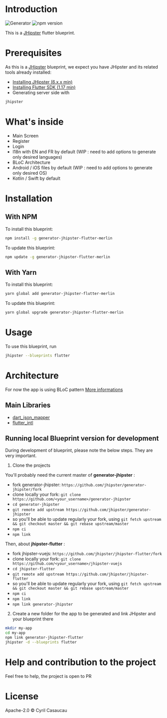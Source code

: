 # Introduction

![Generator](https://github.com/merlinofcha0s/generator-jhipster-flutter/workflows/Generator/badge.svg?branch=master&event=push)
![npm version](https://img.shields.io/npm/v/generator-jhipster-flutter-merlin)

This is a [JHipster](https://www.jhipster.tech/) flutter blueprint.

# Prerequisites

As this is a [JHipster](https://www.jhipster.tech/) blueprint, we expect you have JHipster and its related tools already installed:

- [Installing JHipster (6.x.x min)](https://www.jhipster.tech/installation/)
- [Installing Flutter SDK (1.17 min)](https://flutter.dev/docs/get-started/install)
- Generating server side with 

```bash
jhipster
```

# What's inside

- Main Screen
- Register
- Login
- I18n with EN and FR by default (WIP : need to add options to generate only desired languages)
- BLoC Architecture
- Android / iOS files by default (WIP : need to add options to generate only desired OS)
- Kotlin / Swift by default

# Installation

## With NPM

To install this blueprint:

```bash
npm install -g generator-jhipster-flutter-merlin
```

To update this blueprint:

```bash
npm update -g generator-jhipster-flutter-merlin
```

## With Yarn

To install this blueprint:

```bash
yarn global add generator-jhipster-flutter-merlin
```

To update this blueprint:

```bash
yarn global upgrade generator-jhipster-flutter-merlin
```

# Usage

To use this blueprint, run 

```bash
jhipster --blueprints flutter
```

# Architecture

For now the app is using BLoC pattern [More informations](https://medium.com/flutterpub/architecting-your-flutter-project-bd04e144a8f1)

## Main Libraries

- [dart_json_mapper](https://pub.dev/packages/dart_json_mapper)
- [flutter_intl](https://plugins.jetbrains.com/plugin/13666-flutter-intl)

## Running local Blueprint version for development

During development of blueprint, please note the below steps. They are very important.

1. Clone the projects

You'll probably need the current master of **generator-jhipster** :

- fork generator-jhipster: `https://github.com/jhipster/generator-jhipster/fork`
- clone locally your fork: `git clone https://github.com/<your_username>/generator-jhipster`
- `cd generator-jhipster`
- `git remote add upstream https://github.com/jhipster/generator-jhipster`
- so you'll be able to update regularly your fork, using `git fetch upstream && git checkout master && git rebase upstream/master`
- `npm ci`
- `npm link`

Then, about **jhipster-flutter** :

- fork jhipster-vuejs: `https://github.com/jhipster/jhipster-flutter/fork`
- clone locally your fork: `git clone https://github.com/<your_username>/jhipster-vuejs`
- `cd jhipster-flutter`
- `git remote add upstream https://github.com/jhipster/jhipster-flutter`
- so you'll be able to update regularly your fork, using `git fetch upstream && git checkout master && git rebase upstream/master`
- `npm ci`
- `npm link`
- `npm link generator-jhipster`


2. Create a new folder for the app to be generated and link JHipster and your blueprint there

```bash
mkdir my-app
cd my-app
npm link generator-jhipster-flutter
jhipster -d --blueprints flutter
```

# Help and contribution to the project

Feel free to help, the project is open to PR

# License

Apache-2.0 © Cyril Casaucau
